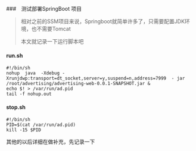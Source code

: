 ###　测试部署SpringBoot 项目

>相对之前的SSM项目来说，Springboot就简单许多了，只需要配置JDK环境，也不需要Tomcat
>
>本文就记录一下运行脚本吧

#### run.sh

```shell
#!/bin/sh
nohup  java  -Xdebug -Xrunjdwp:transport=dt_socket,server=y,suspend=n,address=7999  - jar  /root/advertising/advertising-web-0.0.1-SNAPSHOT.jar &
echo $! > /var/run/ad.pid
tail -f nohup.out
```

#### stop.sh

```shell
#!/bin/sh
PID=$(cat /var/run/ad.pid)
kill -15 $PID
```

其他的以后详细在做补充，先记录一下